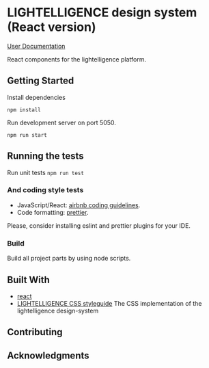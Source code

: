 # LIGHTELLIGENCE design system (React version)

[User Documentation](https://developers.lightelligence.io/react)

React components for the lightelligence platform.

## Getting Started

Install dependencies

```
npm install
```

Run development server on port 5050.

```
npm run start
```

## Running the tests

Run unit tests
`npm run test`

### And coding style tests

- JavaScript/React: [airbnb coding guidelines](https://www.npmjs.com/package/eslint-config-airbnb).
- Code formatting: [prettier](https://github.com/prettier/prettier).

Please, consider installing eslint and prettier plugins for your IDE.

### Build

Build all project parts by using node scripts.

## Built With

- [react](https://reactjs.org/)
- [LIGHTELLIGENCE CSS styleguide](https://github.com/lightelligence-io/styles) The CSS implementation of the lightelligence design-system

## Contributing

## Acknowledgments
